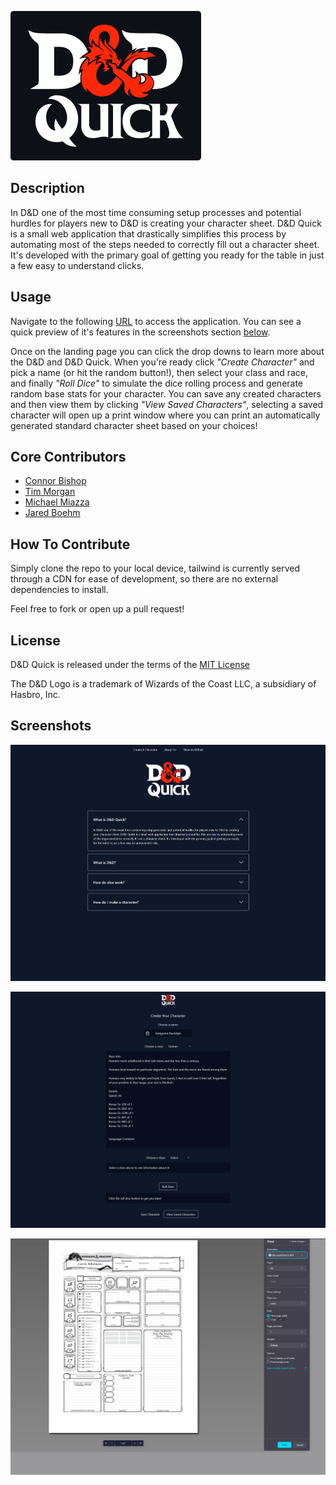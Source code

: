![logo](assets/img/logo_dark.png)

## Description

In D&D one of the most time consuming setup processes and potential hurdles for players new to D&D is creating your character sheet. 
D&D Quick is a small web application that drastically simplifies this process by automating most of the steps needed to correctly fill out a character sheet. 
It's developed with the primary goal of getting you ready for the table in just a few easy to understand clicks.

## Usage

Navigate to the following [URL](https://jaredboehm.github.io/dnd-quick/) to access the application. You can see a quick preview of it's features in the screenshots section [below](#screenshots).

Once on the landing page you can click the drop downs to learn more about the D&D and D&D Quick. When you're ready click *"Create Character"* and pick a name (or hit the random button!), then select your class and race, and finally *"Roll Dice"* to simulate the dice rolling process and generate random base stats for your character. You can save any created characters and then view them by clicking *"View Saved Characters"*, selecting a saved character will open up a print window where you can print an automatically generated standard character sheet based on your choices!

## Core Contributors
- [Connor Bishop](https://github.com/crypticsurfer)
- [Tim Morgan](https://github.com/tmorgan-dev)
- [Michael Miazza](https://github.com/FullStackCodingEngineer)
- [Jared Boehm](https://github.com/JaredBoehm)

## How To Contribute
Simply clone the repo to your local device, tailwind is currently served through a CDN for ease of development, so there are no external dependencies to install.

Feel free to fork or open up a pull request!


## License

D&D Quick is released under the terms of the [MIT License](https://github.com/JaredBoehm/dnd-quick/blob/main/LICENSE)

The D&D Logo is a trademark of Wizards of the Coast LLC, a subsidiary of Hasbro, Inc.


## Screenshots

![Landing Page](./screenshots/landing.PNG)

![Character Creator](./screenshots/charactercreator.PNG)

![Printable Sheet](./screenshots/printable.PNG)